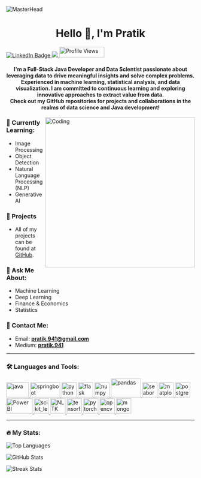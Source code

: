 
![MasterHead](https://miro.medium.com/v2/resize:fit:679/0*tD5kEC2JYcKHH0zO.gif)

<h1 align="center">Hello 👋, I'm Pratik</h1>

<div id="badges">
  <a href="https://www.linkedin.com/in/pratik-thorat94229/">
    <img src="https://img.shields.io/badge/LinkedIn-blue?style=for-the-badge&logo=linkedin&logoColor=white" alt="LinkedIn Badge"/>
  </a>
  <a href="https://medium.com/@pratik.941">
    <img src="https://img.shields.io/badge/Medium-12100E?style=for-the-badge&logo=medium&logoColor=white"/>
  </a>
  <img src="https://komarev.com/ghpvc/?username=Pratik94229&style=flat-square&color=blue" alt="Profile Views" width="120" height="28"/>
</div>

<h4 align="center">
  I'm a Full-Stack Java Developer and Data Scientist passionate about leveraging data to drive meaningful insights and solve complex problems. Experienced in machine learning, statistical analysis, and data visualization. I am committed to continuous learning and exploring innovative approaches to extract value from data.
  <br>Check out my GitHub repositories for projects and collaborations in the realms of data science and Java development!
</h4>

<img align="right" alt="Coding" width="400" src="https://cdn.dribbble.com/users/1059583/screenshots/4171367/media/5c8264a20b247115b68e6c2f4c97d5e6.gif">

### 🧠 Currently Learning:
- Image Processing
- Object Detection
- Natural Language Processing (NLP)
- Generative AI

### 📂 Projects
- All of my projects can be found at [GitHub](https://github.com/Pratik94229).

### 🤝 Ask Me About:
- Machine Learning
- Deep Learning
- Finance & Economics
- Statistics

### 📧 Contact Me:
- Email: **pratik.941@gmail.com**
- Medium: **[pratik.941](https://medium.com/@pratik.941)**

---

<h3 align="left">🛠️ Languages and Tools:</h3>
<p align="left">
  <a href="https://www.java.com/" target="_blank" rel="noreferrer"> <img src="https://ultimateqa.com/wp-content/uploads/2020/12/Java-logo-icon-1.png" alt="java" width="60" height="40"/> </a>
  <a href="https://spring.io/projects/spring-boot" target="_blank" rel="noreferrer"> <img src="https://www.opencodez.com/wp-content/uploads/2016/09/spring-boot.png" alt="springboot" width="80" height="40"/> </a>
  <a href="https://www.python.org/" target="_blank" rel="noreferrer"> <img src="https://www.vectorlogo.zone/logos/python/python-icon.svg" alt="python" width="40" height="40"/> </a>
  <a href="https://flask.palletsprojects.com/" target="_blank" rel="noreferrer"> <img src="https://www.vectorlogo.zone/logos/pocoo_flask/pocoo_flask-icon.svg" alt="flask" width="40" height="40"/> </a>
  <a href="https://numpy.org/" target="_blank" rel="noreferrer"> <img src="https://user-images.githubusercontent.com/50221806/86498201-a8bd8680-bd39-11ea-9d08-66b610a8dc01.png" alt="numpy" width="40" height="40"/> </a>
  <a href="https://pandas.pydata.org/" target="_blank" rel="noreferrer"> <img src="https://pandas.pydata.org/docs/_static/pandas.svg" alt="pandas" width="80" height="50"/> </a>
  <a href="https://seaborn.pydata.org/" target="_blank" rel="noreferrer"> <img src="https://seaborn.pydata.org/_images/logo-mark-lightbg.svg" alt="seaborn" width="40" height="40"/> </a>
  <a href="https://matplotlib.org/" target="_blank" rel="noreferrer"> <img src="https://matplotlib.org/stable/_images/sphx_glr_logos2_001.png" alt="matplotlib" width="40" height="40"/> </a>
  <a href="https://www.postgresql.org/" target="_blank" rel="noreferrer"> <img src="https://www.postgresql.org/media/img/press/presskit/postgresql_logo.png" alt="postgresql" width="40" height="40"/> </a>
  <a href="https://powerbi.microsoft.com/en-us/" target="_blank" rel="noreferrer"> <img src="https://ronlynn.com/images/integrations/Power-BI-logo.jpg" alt="PowerBI" width="70" height="40"/> </a>
  <a href="https://scikit-learn.org/" target="_blank" rel="noreferrer"> <img src="https://upload.wikimedia.org/wikipedia/commons/0/05/Scikit_learn_logo_small.svg" alt="scikit_learn" width="40" height="40"/> </a>
  <a href="https://www.nltk.org/" target="_blank" rel="noreferrer"> <img src="https://www.nltk.org/images/nltk_logo.png" alt="NLTK" width="40" height="40"/> </a>
  <a href="https://www.tensorflow.org" target="_blank" rel="noreferrer"> <img src="https://www.vectorlogo.zone/logos/tensorflow/tensorflow-icon.svg" alt="tensorflow" width="40" height="40"/> </a>
  <a href="https://pytorch.org/" target="_blank" rel="noreferrer"> <img src="https://www.vectorlogo.zone/logos/pytorch/pytorch-icon.svg" alt="pytorch" width="40" height="40"/> </a>
  <a href="https://opencv.org/" target="_blank" rel="noreferrer"> <img src="https://opencv.org/assets/images/opencv_logo_wide_2x.png" alt="opencv" width="40" height="40"/> </a>
  <a href="https://www.mongodb.com/" target="_blank" rel="noreferrer"> <img src="https://www.vectorlogo.zone/logos/mongodb/mongodb-icon.svg" alt="mongodb" width="40" height="40"/> </a>
</p>

---

### 🔥 My Stats:
<p align="left">
  <img src="https://github-readme-stats.vercel.app/api/top-langs?username=pratik94229&show_icons=true&locale=en&layout=compact" alt="Top Languages"/>
</p>

<p align="left">
  <img src="https://github-readme-stats.vercel.app/api?username=pratik94229&show_icons=true&locale=en" alt="GitHub Stats"/>
</p>

<p align="left">
  <img src="https://github-readme-streak-stats.herokuapp.com/?user=pratik94229" alt="Streak Stats"/>
</p>
